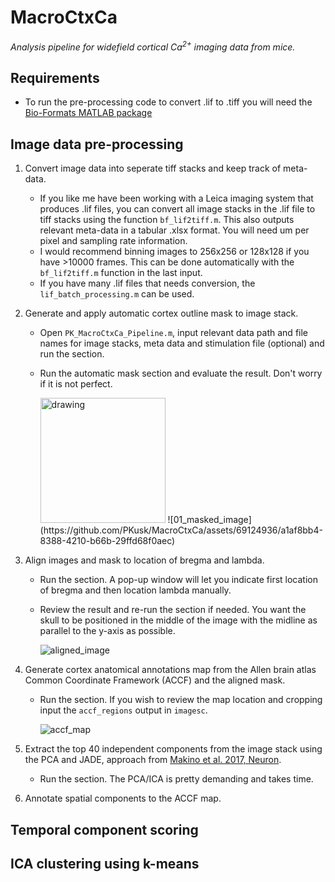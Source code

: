 <!-- 
  <<< Author notes: Header of the course >>> 
  Include a 1280×640 image, course title in sentence case, and a concise description in emphasis.
  In your repository settings: enable template repository, add your 1280×640 social image, auto delete head branches.
  Add your open source license, GitHub uses Creative Commons Attribution 4.0 International.
-->

# MacroCtxCa

_Analysis pipeline for widefield cortical Ca<sup>2+</sup> imaging data from mice._

<!-- 
  <<< Author notes: Start of the course >>> 
  Include start button, a note about Actions minutes,
  and tell the learner why they should take the course.
  Each step should be wrapped in <details>/<summary>, with an `id` set.
  The start <details> should have `open` as well.
  Do not use quotes on the <details> tag attributes.
-->

## Requirements
 - To run the pre-processing code to convert .lif to .tiff you will need the [Bio-Formats MATLAB package](https://www.openmicroscopy.org/bio-formats/downloads/)

## Image data pre-processing

1. Convert image data into seperate tiff stacks and keep track of meta-data. 

   - If you like me have been working with a Leica imaging system that produces .lif files, you can convert all image stacks in the .lif file to tiff stacks using the function `bf_lif2tiff.m`. This also outputs relevant meta-data in a tabular .xlsx format. You will need um per pixel and sampling rate information.
   - I would recommend binning images to 256x256 or 128x128 if you have >10000 frames. This can be done automatically with the `bf_lif2tiff.m` function in the last input. 
   - If you have many .lif files that needs conversion, the `lif_batch_processing.m` can be used.

2. Generate and apply automatic cortex outline mask to image stack.
    - Open `PK_MacroCtxCa_Pipeline.m`, input relevant data path and file names for image stacks, meta data and stimulation file (optional) and run the section.
    - Run the automatic mask section and evaluate the result. Don't worry if it is not perfect.

       <img src="drawing.jpg" alt="drawing" width="200"/>
      ![01_masked_image](https://github.com/PKusk/MacroCtxCa/assets/69124936/a1af8bb4-8388-4210-b66b-29ffd68f0aec)

4. Align images and mask to location of bregma and lambda.
    - Run the section. A pop-up window will let you indicate first location of bregma and then location lambda manually. 
    - Review the result and re-run the section if needed. You want the skull to be positioned in the middle of the image with the midline as parallel to the y-axis as possible.
      
      ![aligned_image](https://github.com/PKusk/MacroCtxCa/assets/69124936/e42ee751-179c-44df-bfd4-8e925d23e0ff)

5. Generate cortex anatomical annotations map from the Allen brain atlas Common Coordinate Framework (ACCF) and the aligned mask.
    - Run the section. If you wish to review the map location and cropping input the `accf_regions` output in `imagesc`.
      
      ![accf_map](https://github.com/PKusk/MacroCtxCa/assets/69124936/bb159f18-31b0-48bb-9887-db62e40ec543)
   
6. Extract the top 40 independent components from the image stack using the PCA and JADE, approach from [Makino et al. 2017, Neuron](https://doi.org/10.1016/j.neuron.2017.04.015).
   - Run the section. The PCA/ICA is pretty demanding and takes time. 
   
9. Annotate spatial components to the ACCF map.

## Temporal component scoring

## ICA clustering using k-means
